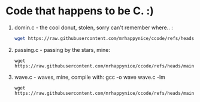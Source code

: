 # Code that happens to be C. :)



1. domin.c - the cool donut, stolen, sorry can't remember where..  :
   ```bash
   wget https://raw.githubusercontent.com/mrhappynice/ccode/refs/heads/main/domin.c
   ```
2. passing.c - passing by the stars, mine:
   ```
   wget https://raw.githubusercontent.com/mrhappynice/ccode/refs/heads/main/passing.c
   ```
3. wave.c - waves, mine, compile with: gcc -o wave wave.c -lm
   ```
   wget https://raw.githubusercontent.com/mrhappynice/ccode/refs/heads/main/wave.c
   ```
  
  

